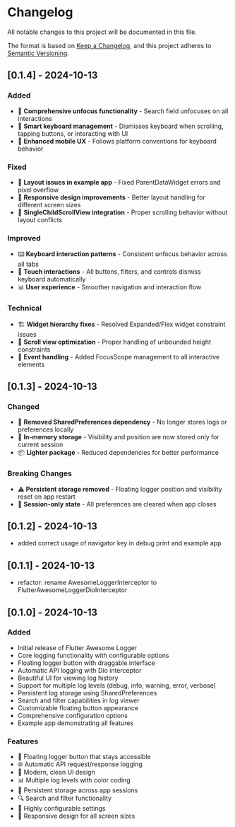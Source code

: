 # Changelog

All notable changes to this project will be documented in this file.

The format is based on [Keep a Changelog](https://keepachangelog.com/en/1.0.0/),
and this project adheres to [Semantic Versioning](https://semver.org/spec/v2.0.0.html).

## [0.1.4] - 2024-10-13

### Added
- 🎯 **Comprehensive unfocus functionality** - Search field unfocuses on all interactions
- 🔄 **Smart keyboard management** - Dismisses keyboard when scrolling, tapping buttons, or interacting with UI
- 📱 **Enhanced mobile UX** - Follows platform conventions for keyboard behavior

### Fixed
- 🔧 **Layout issues in example app** - Fixed ParentDataWidget errors and pixel overflow
- 🎨 **Responsive design improvements** - Better layout handling for different screen sizes
- 📜 **SingleChildScrollView integration** - Proper scrolling behavior without layout conflicts

### Improved
- ⌨️ **Keyboard interaction patterns** - Consistent unfocus behavior across all tabs
- 🎯 **Touch interactions** - All buttons, filters, and controls dismiss keyboard automatically
- 📊 **User experience** - Smoother navigation and interaction flow

### Technical
- 🏗️ **Widget hierarchy fixes** - Resolved Expanded/Flex widget constraint issues
- 📱 **Scroll view optimization** - Proper handling of unbounded height constraints
- 🎯 **Event handling** - Added FocusScope management to all interactive elements

## [0.1.3] - 2024-10-13

### Changed
- 🚫 **Removed SharedPreferences dependency** - No longer stores logs or preferences locally
- 🔄 **In-memory storage** - Visibility and position are now stored only for current session
- 📦 **Lighter package** - Reduced dependencies for better performance

### Breaking Changes
- ⚠️ **Persistent storage removed** - Floating logger position and visibility reset on app restart
- 📱 **Session-only state** - All preferences are cleared when app closes

## [0.1.2] - 2024-10-13

- added correct usage of navigator key in debug print and example app

## [0.1.1] - 2024-10-13

- refactor: rename AwesomeLoggerInterceptor to FlutterAwesomeLoggerDioInterceptor

## [0.1.0] - 2024-10-13

### Added
- Initial release of Flutter Awesome Logger
- Core logging functionality with configurable options
- Floating logger button with draggable interface
- Automatic API logging with Dio interceptor
- Beautiful UI for viewing log history
- Support for multiple log levels (debug, info, warning, error, verbose)
- Persistent log storage using SharedPreferences
- Search and filter capabilities in log viewer
- Customizable floating button appearance
- Comprehensive configuration options
- Example app demonstrating all features

### Features
- 📱 Floating logger button that stays accessible
- 🌐 Automatic API request/response logging
- 🎨 Modern, clean UI design
- 📊 Multiple log levels with color coding
- 💾 Persistent storage across app sessions
- 🔍 Search and filter functionality
- 🎯 Highly configurable settings
- 📱 Responsive design for all screen sizes